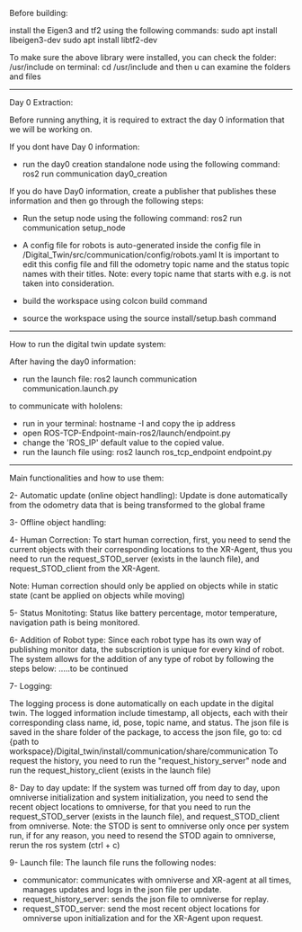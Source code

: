 Before building:

install the Eigen3 and tf2 using the following commands:
sudo apt install libeigen3-dev
sudo apt install libtf2-dev

To make sure the above library were installed, you can check the folder: /usr/include
on terminal: cd /usr/include 
and then u can examine the folders and files

-----------------------------------------------------------------------------------------

Day 0 Extraction:

Before running anything, it is required to extract the day 0 information that we will be working on.


If you dont have Day 0 information:
- run the day0 creation standalone node using the following command:\
ros2 run communication day0_creation


If you do have Day0 information, create a publisher that publishes these information and then go through the following steps:

- Run the setup node using the following command: ros2 run communication setup_node

- A config file for robots is auto-generated inside the config file in /Digital_Twin/src/communication/config/robots.yaml
It is important to edit this config file and fill the odometry topic name and the status topic names with their titles.
Note: every topic name that starts with e.g. is not taken into consideration.

- build the workspace using colcon build command

- source the workspace using the source install/setup.bash command

-----------------------------------------------------------------------------------------

How to run the digital twin update system:

After having the day0 information:
- run the launch file: ros2 launch communication communication.launch.py

to communicate with hololens:
- run in your terminal: hostname -I and copy the ip address
- open ROS-TCP-Endpoint-main-ros2/launch/endpoint.py
- change the 'ROS_IP' default value to the copied value.
- run the launch file using: ros2 launch ros_tcp_endpoint endpoint.py

-----------------------------------------------------------------------------------------

Main functionalities and how to use them:

2- Automatic update (online object handling):
Update is done automatically from the odometry data that is being transformed to the global frame

3- Offline object handling:

4- Human Correction:
To start human correction, first, you need to send the current objects with their corresponding locations to the XR-Agent,
thus you need to run the request_STOD_server (exists in the launch file), and request_STOD_client from the XR-Agent.

Note: Human correction should only be applied on objects while in static state (cant be applied on objects while moving)

5- Status Monitoting:
Status like battery percentage, motor temperature, navigation path is being monitored.

6- Addition of Robot type:
Since each robot type has its own way of publishing monitor data, the subscription is unique for every kind of robot. The system allows for the addition of any type of robot by following the steps below:
.....to be continued

7- Logging:

The logging process is done automatically on each update in the digital twin. 
The logged information include timestamp, all objects, each with their corresponding class name, id, pose, topic name, and status. 
The json file is saved in the share folder of the package, to access the json file, go to:
cd {path to workspace}/Digital_twin/install/communication/share/communication
To request the history, you need to run the "request_history_server" node and run the request_history_client (exists in the launch file)

8- Day to day update:
If the system was turned off from day to day, upon omniverse initialization and system initialization, you need to send the recent object locations to omniverse, 
for that you need to run the request_STOD_server (exists in the launch file), and request_STOD_client from omniverse.
Note: the STOD is sent to omniverse only once per system run,
        if for any reason, you need to resend the STOD again to omniverse, rerun the ros system (ctrl + c)


9- Launch file:
The launch file runs the following nodes:
- communicator: communicates with omniverse and XR-agent at all times, manages updates and logs in the json file per update.
- request_history_server: sends the json file to omniverse for replay.
- request_STOD_server: send the most recent object locations for omniverse upon initialization and for the XR-Agent upon request.

